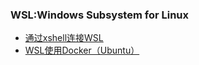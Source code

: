### WSL:Windows Subsystem for Linux

+ [通过xshell连接WSL](http://blog.csdn.net/raoweijian/article/details/65661302)
+ [WSL使用Docker（Ubuntu）](https://www.cnblogs.com/xiaoliangge/p/9134585.html)
